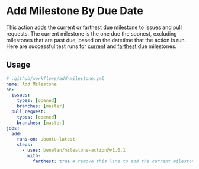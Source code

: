 # Add Milestone By Due Date

This action adds the current or farthest due milestone to issues and pull requests. The current milestone is the one due the soonest, excluding milestones that are past due, based on the datetime that the action is run. Here are successful test runs for [current](https://github.com/benelan/milestone-action/issues/8) and [farthest](https://github.com/benelan/milestone-action/issues/16) due milestones.


## Usage
```yaml
# .github/workflows/add-milestone.yml
name: Add Milestone
on:
  issues:
    types: [opened]
    branches: [master]
  pull_request:
    types: [opened]
    branches: [master]
jobs:
  add:
    runs-on: ubuntu-latest
    steps:
      - uses: benelan/milestone-action@v1.0.1
        with:
          farthest: true # remove this line to add the current milestone
```
